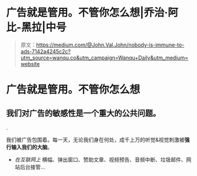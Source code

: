 # 广告就是管用。不管你怎么想|乔治·阿比-黑拉|中号

> 原文：<https://medium.com/@John.Val.John/nobody-is-immune-to-ads-7142a4245c2c?utm_source=wanqu.co&utm_campaign=Wanqu+Daily&utm_medium=website>

# 广告就是管用。不管你怎么想

## 我们对广告的敏感性是一个重大的公共问题。



. ​



我们被广告包围着。每一天，无论我们身在何处，成千上万的听觉&视觉刺激被**强行输入我们的大脑**。

*   *在互联网上* 横幅、弹出窗口、赞助文章、视频预告、音频中断、垃圾邮件、网站后台接管…